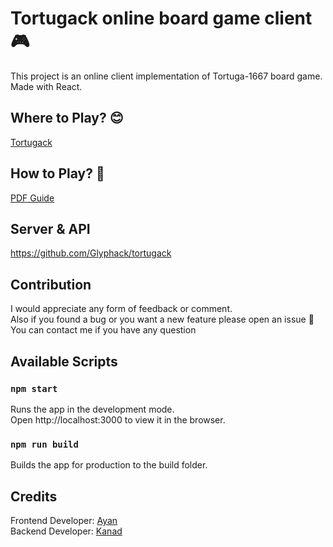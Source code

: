 # Tortugack online board game client 🎮

This project is an online client implementation of Tortuga-1667 board game.<br />
Made with React.

## Where to Play? 😊

[Tortugack](https://tortugak.herokuapp.com/)

## How to Play? 🤔

[PDF Guide](https://drive.google.com/file/d/1ZGTgv-DnrvkOPpo4QPzqe13VMsWhH51b/view)

## Server & API

https://github.com/Glyphack/tortugack

## Contribution

I would appreciate any form of feedback or comment.<br />
Also if you found a bug  or you want a new feature please open an issue 🙏<br />
You can contact me if you have any question<br />


## Available Scripts

### `npm start`

Runs the app in the development mode.<br />
Open http://localhost:3000 to view it in the browser.

### `npm run build`

Builds the app for production to the build folder.

## Credits

Frontend Developer: [Ayan](https://github.com/ayanckb2016)<br />
Backend Developer: [Kanad](https://github.com/CodingwithIITian007)

